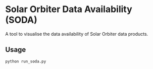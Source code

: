 Solar Orbiter Data Availability (SODA)
======================================

A tool to visualise the data availability of Solar Orbiter data products.

Usage
-----

```python
python run_soda.py
```
